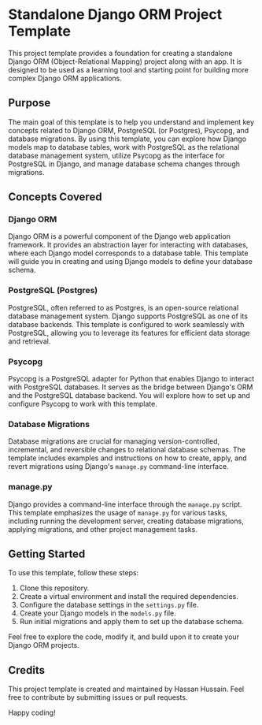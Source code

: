 # Standalone Django ORM Project Template

This project template provides a foundation for creating a standalone Django ORM (Object-Relational Mapping) project along with an app. It is designed to be used as a learning tool and starting point for building more complex Django ORM applications.

## Purpose

The main goal of this template is to help you understand and implement key concepts related to Django ORM, PostgreSQL (or Postgres), Psycopg, and database migrations. By using this template, you can explore how Django models map to database tables, work with PostgreSQL as the relational database management system, utilize Psycopg as the interface for PostgreSQL in Django, and manage database schema changes through migrations.

## Concepts Covered

### Django ORM

Django ORM is a powerful component of the Django web application framework. It provides an abstraction layer for interacting with databases, where each Django model corresponds to a database table. This template will guide you in creating and using Django models to define your database schema.

### PostgreSQL (Postgres)

PostgreSQL, often referred to as Postgres, is an open-source relational database management system. Django supports PostgreSQL as one of its database backends. This template is configured to work seamlessly with PostgreSQL, allowing you to leverage its features for efficient data storage and retrieval.

### Psycopg

Psycopg is a PostgreSQL adapter for Python that enables Django to interact with PostgreSQL databases. It serves as the bridge between Django's ORM and the PostgreSQL database backend. You will explore how to set up and configure Psycopg to work with this template.

### Database Migrations

Database migrations are crucial for managing version-controlled, incremental, and reversible changes to relational database schemas. The template includes examples and instructions on how to create, apply, and revert migrations using Django's `manage.py` command-line interface.

### manage.py

Django provides a command-line interface through the `manage.py` script. This template emphasizes the usage of `manage.py` for various tasks, including running the development server, creating database migrations, applying migrations, and other project management tasks.

## Getting Started

To use this template, follow these steps:

1. Clone this repository.
2. Create a virtual environment and install the required dependencies.
3. Configure the database settings in the `settings.py` file.
4. Create your Django models in the `models.py` file.
5. Run initial migrations and apply them to set up the database schema.

Feel free to explore the code, modify it, and build upon it to create your Django ORM projects.

## Credits

This project template is created and maintained by Hassan Hussain. Feel free to contribute by submitting issues or pull requests.

Happy coding!
